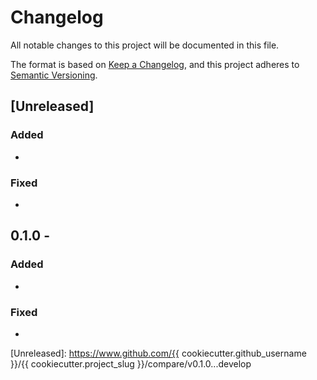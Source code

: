 # Changelog
All notable changes to this project will be documented in this file.

The format is based on [Keep a Changelog](https://keepachangelog.com/en/1.0.0/),
and this project adheres to [Semantic Versioning](https://semver.org/spec/v2.0.0.html).

## [Unreleased]
### Added
- <insert-features-not-in-a-release-yet>
### Fixed
- <insert-bugs-fixed-not-in-a-release-yet>

## 0.1.0 - <insert-release-date-here>
### Added
- <insert-added-features>
### Fixed
- <insert-bugs-fixed>

[Unreleased]: https://www.github.com/{{ cookiecutter.github_username }}/{{ cookiecutter.project_slug }}/compare/v0.1.0...develop
